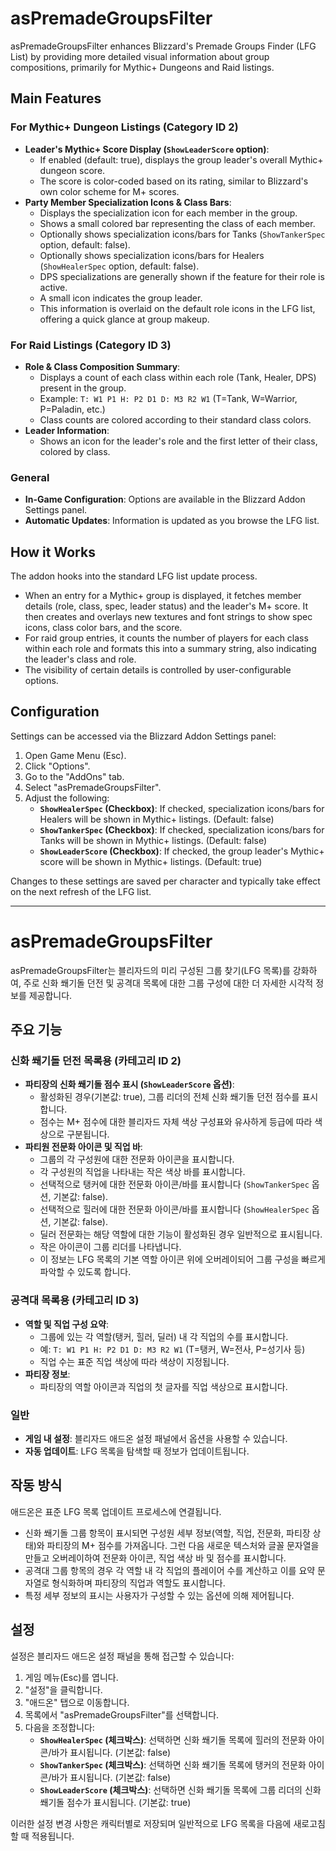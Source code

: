 # asPremadeGroupsFilter

asPremadeGroupsFilter enhances Blizzard's Premade Groups Finder (LFG List) by providing more detailed visual information about group compositions, primarily for Mythic+ Dungeons and Raid listings.

## Main Features

### For Mythic+ Dungeon Listings (Category ID 2)

*   **Leader's Mythic+ Score Display (`ShowLeaderScore` option)**:
    *   If enabled (default: true), displays the group leader's overall Mythic+ dungeon score.
    *   The score is color-coded based on its rating, similar to Blizzard's own color scheme for M+ scores.
*   **Party Member Specialization Icons & Class Bars**:
    *   Displays the specialization icon for each member in the group.
    *   Shows a small colored bar representing the class of each member.
    *   Optionally shows specialization icons/bars for Tanks (`ShowTankerSpec` option, default: false).
    *   Optionally shows specialization icons/bars for Healers (`ShowHealerSpec` option, default: false).
    *   DPS specializations are generally shown if the feature for their role is active.
    *   A small icon indicates the group leader.
    *   This information is overlaid on the default role icons in the LFG list, offering a quick glance at group makeup.

### For Raid Listings (Category ID 3)

*   **Role & Class Composition Summary**:
    *   Displays a count of each class within each role (Tank, Healer, DPS) present in the group.
    *   Example: `T: W1 P1 H: P2 D1 D: M3 R2 W1` (T=Tank, W=Warrior, P=Paladin, etc.)
    *   Class counts are colored according to their standard class colors.
*   **Leader Information**:
    *   Shows an icon for the leader's role and the first letter of their class, colored by class.

### General

*   **In-Game Configuration**: Options are available in the Blizzard Addon Settings panel.
*   **Automatic Updates**: Information is updated as you browse the LFG list.

## How it Works

The addon hooks into the standard LFG list update process.
*   When an entry for a Mythic+ group is displayed, it fetches member details (role, class, spec, leader status) and the leader's M+ score. It then creates and overlays new textures and font strings to show spec icons, class color bars, and the score.
*   For raid group entries, it counts the number of players for each class within each role and formats this into a summary string, also indicating the leader's class and role.
*   The visibility of certain details is controlled by user-configurable options.

## Configuration

Settings can be accessed via the Blizzard Addon Settings panel:
1.  Open Game Menu (Esc).
2.  Click "Options".
3.  Go to the "AddOns" tab.
4.  Select "asPremadeGroupsFilter".
5.  Adjust the following:
    *   **`ShowHealerSpec` (Checkbox)**: If checked, specialization icons/bars for Healers will be shown in Mythic+ listings. (Default: false)
    *   **`ShowTankerSpec` (Checkbox)**: If checked, specialization icons/bars for Tanks will be shown in Mythic+ listings. (Default: false)
    *   **`ShowLeaderScore` (Checkbox)**: If checked, the group leader's Mythic+ score will be shown in Mythic+ listings. (Default: true)

Changes to these settings are saved per character and typically take effect on the next refresh of the LFG list.

---

# asPremadeGroupsFilter

asPremadeGroupsFilter는 블리자드의 미리 구성된 그룹 찾기(LFG 목록)를 강화하여, 주로 신화 쐐기돌 던전 및 공격대 목록에 대한 그룹 구성에 대한 더 자세한 시각적 정보를 제공합니다.

## 주요 기능

### 신화 쐐기돌 던전 목록용 (카테고리 ID 2)

*   **파티장의 신화 쐐기돌 점수 표시 (`ShowLeaderScore` 옵션)**:
    *   활성화된 경우(기본값: true), 그룹 리더의 전체 신화 쐐기돌 던전 점수를 표시합니다.
    *   점수는 M+ 점수에 대한 블리자드 자체 색상 구성표와 유사하게 등급에 따라 색상으로 구분됩니다.
*   **파티원 전문화 아이콘 및 직업 바**:
    *   그룹의 각 구성원에 대한 전문화 아이콘을 표시합니다.
    *   각 구성원의 직업을 나타내는 작은 색상 바를 표시합니다.
    *   선택적으로 탱커에 대한 전문화 아이콘/바를 표시합니다 (`ShowTankerSpec` 옵션, 기본값: false).
    *   선택적으로 힐러에 대한 전문화 아이콘/바를 표시합니다 (`ShowHealerSpec` 옵션, 기본값: false).
    *   딜러 전문화는 해당 역할에 대한 기능이 활성화된 경우 일반적으로 표시됩니다.
    *   작은 아이콘이 그룹 리더를 나타냅니다.
    *   이 정보는 LFG 목록의 기본 역할 아이콘 위에 오버레이되어 그룹 구성을 빠르게 파악할 수 있도록 합니다.

### 공격대 목록용 (카테고리 ID 3)

*   **역할 및 직업 구성 요약**:
    *   그룹에 있는 각 역할(탱커, 힐러, 딜러) 내 각 직업의 수를 표시합니다.
    *   예: `T: W1 P1 H: P2 D1 D: M3 R2 W1` (T=탱커, W=전사, P=성기사 등)
    *   직업 수는 표준 직업 색상에 따라 색상이 지정됩니다.
*   **파티장 정보**:
    *   파티장의 역할 아이콘과 직업의 첫 글자를 직업 색상으로 표시합니다.

### 일반

*   **게임 내 설정**: 블리자드 애드온 설정 패널에서 옵션을 사용할 수 있습니다.
*   **자동 업데이트**: LFG 목록을 탐색할 때 정보가 업데이트됩니다.

## 작동 방식

애드온은 표준 LFG 목록 업데이트 프로세스에 연결됩니다.
*   신화 쐐기돌 그룹 항목이 표시되면 구성원 세부 정보(역할, 직업, 전문화, 파티장 상태)와 파티장의 M+ 점수를 가져옵니다. 그런 다음 새로운 텍스처와 글꼴 문자열을 만들고 오버레이하여 전문화 아이콘, 직업 색상 바 및 점수를 표시합니다.
*   공격대 그룹 항목의 경우 각 역할 내 각 직업의 플레이어 수를 계산하고 이를 요약 문자열로 형식화하며 파티장의 직업과 역할도 표시합니다.
*   특정 세부 정보의 표시는 사용자가 구성할 수 있는 옵션에 의해 제어됩니다.

## 설정

설정은 블리자드 애드온 설정 패널을 통해 접근할 수 있습니다:
1.  게임 메뉴(Esc)를 엽니다.
2.  "설정"을 클릭합니다.
3.  "애드온" 탭으로 이동합니다.
4.  목록에서 "asPremadeGroupsFilter"를 선택합니다.
5.  다음을 조정합니다:
    *   **`ShowHealerSpec` (체크박스)**: 선택하면 신화 쐐기돌 목록에 힐러의 전문화 아이콘/바가 표시됩니다. (기본값: false)
    *   **`ShowTankerSpec` (체크박스)**: 선택하면 신화 쐐기돌 목록에 탱커의 전문화 아이콘/바가 표시됩니다. (기본값: false)
    *   **`ShowLeaderScore` (체크박스)**: 선택하면 신화 쐐기돌 목록에 그룹 리더의 신화 쐐기돌 점수가 표시됩니다. (기본값: true)

이러한 설정 변경 사항은 캐릭터별로 저장되며 일반적으로 LFG 목록을 다음에 새로고침할 때 적용됩니다.

